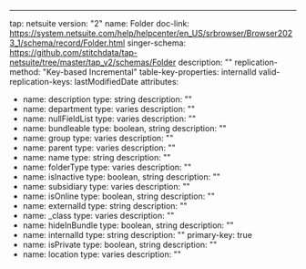 ---
tap: netsuite
version: "2"
name: Folder
doc-link: https://system.netsuite.com/help/helpcenter/en_US/srbrowser/Browser2023_1/schema/record/Folder.html
singer-schema: https://github.com/stitchdata/tap-netsuite/tree/master/tap_v2/schemas/Folder
description: ""
replication-method: "Key-based Incremental"
table-key-properties: internalId
valid-replication-keys: lastModifiedDate
attributes:
- name: description
  type: string
  description: ""
- name: department
  type: varies
  description: ""
- name: nullFieldList
  type: varies
  description: ""
- name: bundleable
  type: boolean, string
  description: ""
- name: group
  type: varies
  description: ""
- name: parent
  type: varies
  description: ""
- name: name
  type: string
  description: ""
- name: folderType
  type: varies
  description: ""
- name: isInactive
  type: boolean, string
  description: ""
- name: subsidiary
  type: varies
  description: ""
- name: isOnline
  type: boolean, string
  description: ""
- name: externalId
  type: string
  description: ""
- name: _class
  type: varies
  description: ""
- name: hideInBundle
  type: boolean, string
  description: ""
- name: internalId
  type: string
  description: ""
  primary-key: true
- name: isPrivate
  type: boolean, string
  description: ""
- name: location
  type: varies
  description: ""
